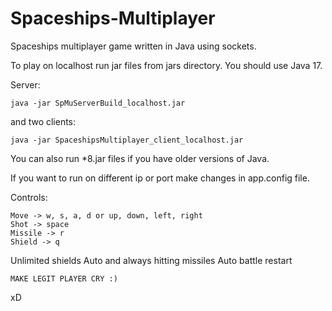 # Spaceships-Multiplayer
Spaceships multiplayer game written in Java using sockets.

To play on localhost run jar files from jars directory.
You should use Java 17.

Server:

`java -jar SpMuServerBuild_localhost.jar`

and two clients:

`java -jar SpaceshipsMultiplayer_client_localhost.jar`

You can also run *8.jar files if you have older versions of Java.

If you want to run on different ip or port make changes in app.config file.

Controls:

    Move -> w, s, a, d or up, down, left, right
    Shot -> space
    Missile -> r
    Shield -> q

Unlimited shields
Auto and always hitting missiles
Auto battle restart

`MAKE LEGIT PLAYER CRY :)`

xD
